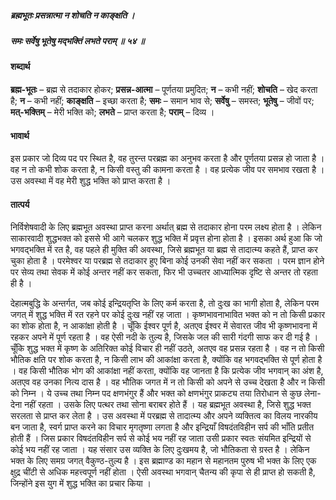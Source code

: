 ##### ब्रह्मभूतः प्रसन्नात्मा न शोचति न काङ्क्षति ।
##### समः सर्वेषु भूतेषु मद्भक्तिं लभते पराम् ॥ ५४ ॥

#### शब्दार्थ

**ब्रह्म-भूतः** – ब्रह्म से तदाकार होकर; **प्रसन्न-आत्मा** – पूर्णतया प्रमुदित; **न** – कभी नहीं; **शोचति** – खेद करता है; **न** – कभी नहीं; **काङ्क्षति** – इच्छा करता है; **समः** – समान भाव से; **सर्वेषु** – समस्त; **भूतेषु** – जीवों पर; **मत्-भक्तिम्** – मेरी भक्ति को; **लभते** – प्राप्त करता है; **पराम्** – दिव्य ।

#### भावार्थ

इस प्रकार जो दिव्य पद पर स्थित है, वह तुरन्त परब्रह्म का अनुभव करता है और पूर्णतया प्रसन्न हो जाता है । वह न तो कभी शोक करता है, न किसी वस्तु की कामना करता है । वह प्रत्येक जीव पर समभाव रखता है । उस अवस्था में वह मेरी शुद्ध भक्ति को प्राप्त करता है ।

#### तात्पर्य

निर्विशेषवादी के लिए ब्रह्मभूत अवस्था प्राप्त करना अर्थात् ब्रह्म से तदाकार होना परम लक्ष्य होता है । लेकिन साकारवादी शुद्धभक्त को इससे भी आगे चलकर शुद्ध भक्ति में प्रवृत्त होना होता है । इसका अर्थ हुआ कि जो भगवद्भक्ति में रत है, वह पहले ही मुक्ति की अवस्था, जिसे ब्रह्मभूत या ब्रह्म से तादात्म्य कहते हैं, प्राप्त कर चुका होता है । परमेश्वर या परब्रह्म से तदाकार हुए बिना कोई उनकी सेवा नहीं कर सकता । परम ज्ञान होने पर सेव्य तथा सेवक में कोई अन्तर नहीं कर सकता, फिर भी उच्चतर आध्यात्मिक दृष्टि से अन्तर तो रहता ही है ।

देहात्मबुद्धि के अन्तर्गत, जब कोई इन्द्रियतृप्ति के लिए कर्म करता है, तो दुःख का भागी होता है, लेकिन परम जगत् में शुद्ध भक्ति में रत रहने पर कोई दुःख नहीं रह जाता । कृष्णभावनाभावित भक्त को न तो किसी प्रकार का शोक होता है, न आकांक्षा होती है । चूँकि ईश्वर पूर्ण है, अतएव ईश्वर में सेवारत जीव भी कृष्णभावना में रहकर अपने में पूर्ण रहता है । वह ऐसी नदी के तुल्य है, जिसके जल की सारी गंदगी साफ कर दी गई है । चूँकि शुद्ध भक्त में कृष्ण के अतिरिक्त कोई विचार ही नहीं उठते, अतएव वह प्रसन्न रहता है । वह न तो किसी भौतिक क्षति पर शोक करता है, न किसी लाभ की आकांक्षा करता है, क्योंकि वह भगवद्भक्ति से पूर्ण होता है । वह किसी भौतिक भोग की आकांक्षा नहीं करता, क्योंकि वह जानता है कि प्रत्येक जीव भगवान् का अंश है, अतएव वह उनका नित्य दास है । वह भौतिक जगत में न तो किसी को अपने से उच्च देखता है और न किसी को निम्न । ये उच्च तथा निम्न पद क्षणभंगुर हैं और भक्त को क्षणभंगुर प्राकट्य तया तिरोधान से कुछ लेना-देना नहीं रहता । उसके लिए पत्थर तथा सोना बराबर होते हैं । यह ब्रह्मभूत अवस्था है, जिसे शुद्ध भक्त सरलता से प्राप्त कर लेता है । उस अवस्था में परब्रह्म से तादात्म्य और अपने व्यक्तित्व का विलय नारकीय बन जाता है, स्वर्ग प्राप्त करने का विचार मृगतृष्णा लगता है और इन्द्रियाँ विषदंतविहीन सर्प की भाँति प्रतीत होती हैं । जिस प्रकार विषदंतविहीन सर्प से कोई भय नहीं रह जाता उसी प्रकार स्वतः संयमित इन्द्रियों से कोई भय नहीं रह जाता । यह संसार उस व्यक्ति के लिए दुःखमय है, जो भौतिकता से ग्रस्त है । लेकिन भक्त के लिए समग्र जगत् वैकुण्ठ-तुल्य है । इस ब्रह्माण्ड का महान से महानतम पुरुष भी भक्त के लिए एक क्षुद्र चींटी से अधिक महत्त्वपूर्ण नहीं होता । ऐसी अवस्था भगवान् चैतन्य की कृपा से ही प्राप्त हो सकती है, जिन्होंने इस युग में शुद्ध भक्ति का प्रचार किया ।
